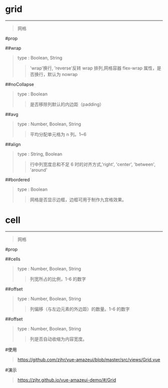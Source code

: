 # grid
---
>网格

#prop

##wrap
>type : Boolean, String
>>'wrap'换行, 'reverse'反转 wrap 排列,网格容器 flex-wrap 属性，是否换行，默认为 nowrap

##noCollapse
>type : Boolean
>>是否移除列默认的内边距（padding）

##avg
>type : Number, Boolean, String
>>平均分配单元格为 n 列。1~6

##align
>type : String, Boolean
>>行中列宽度总和不足 6 时的对齐方式,'right', 'center', 'between', 'around'

##bordered
>type : Boolean
>>网格是否显示边框，边框可用于制作九宫格效果。

# cell
---
>网格

#prop

##cells
>type : Number, Boolean, String
>>列宽所占的比例，1-6 的数字

##offset
>type : Number, Boolean, String
>>列偏移（与左边元素的外边距）的数量。1-6 的数字

##offset
>type : Number, Boolean, String
>>列是否自动收缩为内容宽度。

#使用
><a>https://github.com/zjhr/vue-amazeui/blob/master/src/views/Grid.vue</a>

#演示
><a>https://zjhr.github.io/vue-amazeui-demo/#/Grid</a>
